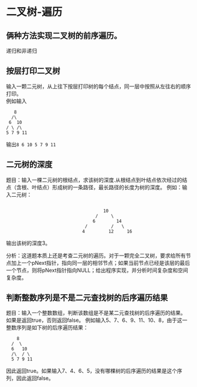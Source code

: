 # 二叉树-遍历




## 俩种方法实现二叉树的前序遍历。

递归和非递归




## 按层打印二叉树

输入一颗二元树，从上往下按层打印树的每个结点，同一层中按照从左往右的顺序打印。   
例如输入

```
   8
  /\
 6  10
/ \ /\
5 7 9 11
```

输出`8 6 10 5 7 9 11`




## 二元树的深度

题目：输入一棵二元树的根结点，求该树的深度.从根结点到叶结点依次经过的结点（含根、叶结点）形成树的一条路径，最长路径的长度为树的深度。
例如：输入二元树：
```

                                     10
                                  /     \
                                 6        14
                              /         /   \
                             4         12     16
```

输出该树的深度3。



分析：这道题本质上还是考查二元树的遍历。对于一颗完全二叉树，要求给所有节点加上一个pNext指针，指向同一层的相邻节点；如果当前节点已经是该层的最后一个节点，则将pNext指针指向NULL；给出程序实现，并分析时间复杂度和空间复杂度。
 



## 判断整数序列是不是二元查找树的后序遍历结果

题目：输入一个整数数组，判断该数组是不是某二元查找树的后序遍历的结果。
如果是返回true，否则返回false。
例如输入5、7、6、9、11、10、8，由于这一整数序列是如下树的后序遍历结果：
```
    8
  /  \
  6   10
  /\  / \
  5 7 9 11
```
因此返回true。如果输入7、4、6、5，没有哪棵树的后序遍历的结果是这个序列，因此返回false。


